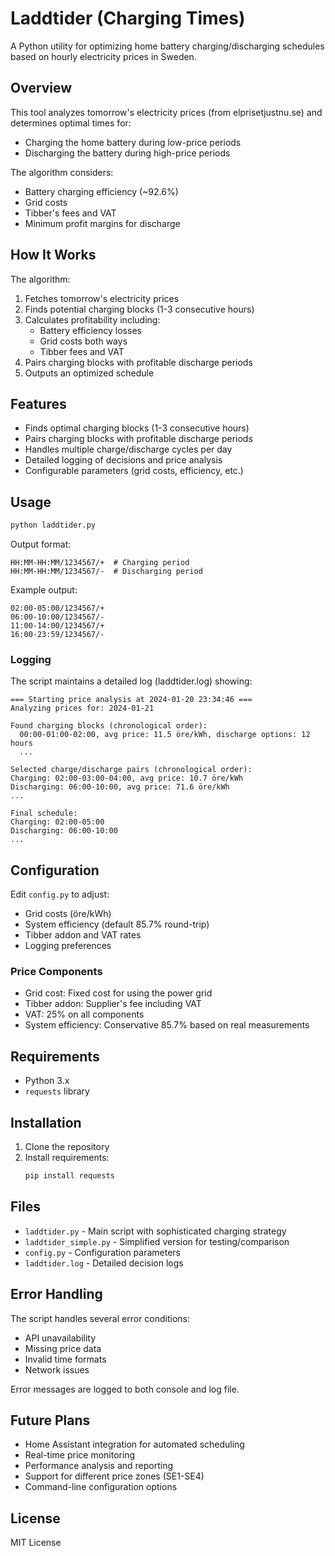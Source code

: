 # Laddtider (Charging Times)

A Python utility for optimizing home battery charging/discharging schedules based on hourly electricity prices in Sweden.

## Overview

This tool analyzes tomorrow's electricity prices (from elprisetjustnu.se) and determines optimal times for:
- Charging the home battery during low-price periods
- Discharging the battery during high-price periods

The algorithm considers:
- Battery charging efficiency (~92.6%)
- Grid costs
- Tibber's fees and VAT
- Minimum profit margins for discharge

## How It Works

The algorithm:
1. Fetches tomorrow's electricity prices
2. Finds potential charging blocks (1-3 consecutive hours)
3. Calculates profitability including:
   - Battery efficiency losses
   - Grid costs both ways
   - Tibber fees and VAT
4. Pairs charging blocks with profitable discharge periods
5. Outputs an optimized schedule

## Features

- Finds optimal charging blocks (1-3 consecutive hours)
- Pairs charging blocks with profitable discharge periods
- Handles multiple charge/discharge cycles per day
- Detailed logging of decisions and price analysis
- Configurable parameters (grid costs, efficiency, etc.)

## Usage

```bash
python laddtider.py
```

Output format:
```
HH:MM-HH:MM/1234567/+  # Charging period
HH:MM-HH:MM/1234567/-  # Discharging period
```

Example output:
```
02:00-05:00/1234567/+
06:00-10:00/1234567/-
11:00-14:00/1234567/+
16:00-23:59/1234567/-
```

### Logging

The script maintains a detailed log (laddtider.log) showing:
```
=== Starting price analysis at 2024-01-20 23:34:46 ===
Analyzing prices for: 2024-01-21

Found charging blocks (chronological order):
  00:00-01:00-02:00, avg price: 11.5 öre/kWh, discharge options: 12 hours
  ...

Selected charge/discharge pairs (chronological order):
Charging: 02:00-03:00-04:00, avg price: 10.7 öre/kWh
Discharging: 06:00-10:00, avg price: 71.6 öre/kWh
...

Final schedule:
Charging: 02:00-05:00
Discharging: 06:00-10:00
...
```

## Configuration

Edit `config.py` to adjust:
- Grid costs (öre/kWh)
- System efficiency (default 85.7% round-trip)
- Tibber addon and VAT rates
- Logging preferences

### Price Components
- Grid cost: Fixed cost for using the power grid
- Tibber addon: Supplier's fee including VAT
- VAT: 25% on all components
- System efficiency: Conservative 85.7% based on real measurements

## Requirements

- Python 3.x
- `requests` library

## Installation

1. Clone the repository
2. Install requirements:
   ```bash
   pip install requests
   ```

## Files

- `laddtider.py` - Main script with sophisticated charging strategy
- `laddtider_simple.py` - Simplified version for testing/comparison
- `config.py` - Configuration parameters
- `laddtider.log` - Detailed decision logs

## Error Handling

The script handles several error conditions:
- API unavailability
- Missing price data
- Invalid time formats
- Network issues

Error messages are logged to both console and log file.

## Future Plans

- Home Assistant integration for automated scheduling
- Real-time price monitoring
- Performance analysis and reporting
- Support for different price zones (SE1-SE4)
- Command-line configuration options

## License

MIT License 